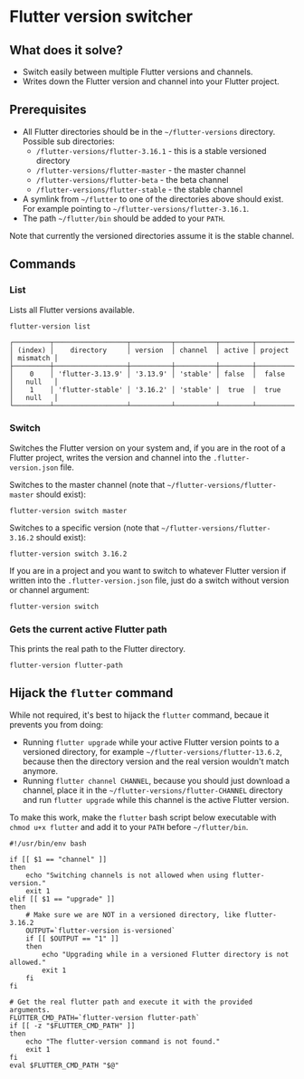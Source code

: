 # Flutter version switcher

## What does it solve?

- Switch easily between multiple Flutter versions and channels.
- Writes down the Flutter version and channel into your Flutter project.

## Prerequisites

- All Flutter directories should be in the `~/flutter-versions` directory. Possible sub directories:
    - `/flutter-versions/flutter-3.16.1` - this is a stable versioned directory
    - `/flutter-versions/flutter-master` - the master channel
    - `/flutter-versions/flutter-beta` - the beta channel
    - `/flutter-versions/flutter-stable` - the stable channel
- A symlink from `~/flutter` to one of the directories above should exist. For example pointing to `~/flutter-versions/flutter-3.16.1`.
- The path `~/flutter/bin` should be added to your `PATH`.

Note that currently the versioned directories assume it is the stable channel.

## Commands

### List

Lists all Flutter versions available.

```shell
flutter-version list
```

```shell
┌─────────┬──────────────────┬──────────┬──────────┬────────┬─────────┬──────────┐
│ (index) │    directory     │ version  │ channel  │ active │ project │ mismatch │
├─────────┼──────────────────┼──────────┼──────────┼────────┼─────────┼──────────┤
│    0    │ 'flutter-3.13.9' │ '3.13.9' │ 'stable' │ false  │  false  │   null   │
│    1    │ 'flutter-stable' │ '3.16.2' │ 'stable' │  true  │  true   │   null   │
└─────────┴──────────────────┴──────────┴──────────┴────────┴─────────┴──────────┘
```

### Switch

Switches the Flutter version on your system and, if you are in the root of a Flutter project, writes the version and channel into the `.flutter-version.json` file.

Switches to the master channel (note that `~/flutter-versions/flutter-master` should exist):

```shell
flutter-version switch master
```

Switches to a specific version  (note that `~/flutter-versions/flutter-3.16.2` should exist):

```shell
flutter-version switch 3.16.2
```

If you are in a project and you want to switch to whatever Flutter version if written into the `.flutter-version.json` file, just do a switch without version or channel argument:

```shell
flutter-version switch
```

### Gets the current active Flutter path

This prints the real path to the Flutter directory.

```shell
flutter-version flutter-path
```

## Hijack the `flutter` command

While not required, it's best to hijack the `flutter` command, becaue it prevents you from doing:

- Running `flutter upgrade` while your active Flutter version points to a versioned directory, for example `~/flutter-versions/flutter-13.6.2`, because then the directory version and the real version wouldn't match anymore.
- Running `flutter channel CHANNEL`, because you should just download a channel, place it in the `~/flutter-versions/flutter-CHANNEL` directory and run `flutter upgrade` while this channel is the active Flutter version.

To make this work, make the `flutter` bash script below executable with `chmod u+x flutter` and add it to your `PATH` before `~/flutter/bin`.

```shell
#!/usr/bin/env bash

if [[ $1 == "channel" ]]
then
    echo "Switching channels is not allowed when using flutter-version."
    exit 1
elif [[ $1 == "upgrade" ]]
then
    # Make sure we are NOT in a versioned directory, like flutter-3.16.2
    OUTPUT=`flutter-version is-versioned`
    if [[ $OUTPUT == "1" ]]
    then
        echo "Upgrading while in a versioned Flutter directory is not allowed."
        exit 1
    fi
fi

# Get the real flutter path and execute it with the provided arguments.
FLUTTER_CMD_PATH=`flutter-version flutter-path`
if [[ -z "$FLUTTER_CMD_PATH" ]]
then
    echo "The flutter-version command is not found."
    exit 1
fi
eval $FLUTTER_CMD_PATH "$@"
```